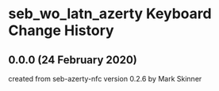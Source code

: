 seb_wo_latn_azerty Keyboard Change History
==========================================

0.0.0 (24 February 2020)
------------------------
created from seb-azerty-nfc version 0.2.6 by Mark Skinner